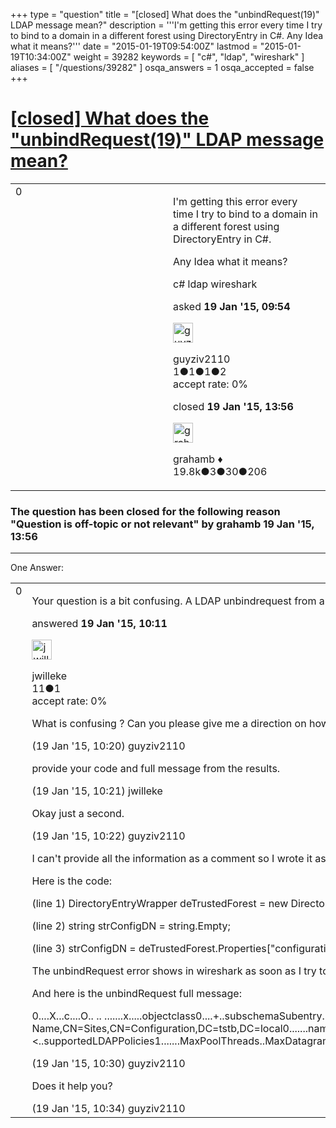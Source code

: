 +++
type = "question"
title = "[closed] What does the &quot;unbindRequest(19)&quot; LDAP message mean?"
description = '''I&#x27;m getting this error every time I try to bind to a domain in a different forest using DirectoryEntry in C#. Any Idea what it means?'''
date = "2015-01-19T09:54:00Z"
lastmod = "2015-01-19T10:34:00Z"
weight = 39282
keywords = [ "c#", "ldap", "wireshark" ]
aliases = [ "/questions/39282" ]
osqa_answers = 1
osqa_accepted = false
+++

<div class="headNormal">

# [\[closed\] What does the "unbindRequest(19)" LDAP message mean?](/questions/39282/what-does-the-unbindrequest19-ldap-message-mean)

</div>

<div id="main-body">

<div id="askform">

<table id="question-table" style="width:100%;"><colgroup><col style="width: 50%" /><col style="width: 50%" /></colgroup><tbody><tr class="odd"><td style="width: 30px; vertical-align: top"><div class="vote-buttons"><span id="post-39282-upvote" class="ajax-command post-vote up" rel="nofollow" title="I like this post (click again to cancel)"> </span><div id="post-39282-score" class="post-score" title="current number of votes">0</div><span id="post-39282-downvote" class="ajax-command post-vote down" rel="nofollow" title="I dont like this post (click again to cancel)"> </span> <span id="favorite-mark" class="ajax-command favorite-mark" rel="nofollow" title="mark/unmark this question as favorite (click again to cancel)"> </span><div id="favorite-count" class="favorite-count"></div></div></td><td><div id="item-right"><div class="question-body"><p>I'm getting this error every time I try to bind to a domain in a different forest using DirectoryEntry in C#.</p><p>Any Idea what it means?</p></div><div id="question-tags" class="tags-container tags"><span class="post-tag tag-link-c#" rel="tag" title="see questions tagged &#39;c#&#39;">c#</span> <span class="post-tag tag-link-ldap" rel="tag" title="see questions tagged &#39;ldap&#39;">ldap</span> <span class="post-tag tag-link-wireshark" rel="tag" title="see questions tagged &#39;wireshark&#39;">wireshark</span></div><div id="question-controls" class="post-controls"></div><div class="post-update-info-container"><div class="post-update-info post-update-info-user"><p>asked <strong>19 Jan '15, 09:54</strong></p><img src="https://secure.gravatar.com/avatar/ca880190dda0a33ee736cf349ff6c4ee?s=32&amp;d=identicon&amp;r=g" class="gravatar" width="32" height="32" alt="guyziv2110&#39;s gravatar image" /><p><span>guyziv2110</span><br />
<span class="score" title="1 reputation points">1</span><span title="1 badges"><span class="badge1">●</span><span class="badgecount">1</span></span><span title="1 badges"><span class="silver">●</span><span class="badgecount">1</span></span><span title="2 badges"><span class="bronze">●</span><span class="badgecount">2</span></span><br />
<span class="accept_rate" title="Rate of the user&#39;s accepted answers">accept rate:</span> <span title="guyziv2110 has no accepted answers">0%</span></p></div><div class="post-update-info post-update-info-edited"><p><span> closed <strong>19 Jan '15, 13:56</strong> </span></p><img src="https://secure.gravatar.com/avatar/d2a7e24ca66604c749c7c88c1da8ff78?s=32&amp;d=identicon&amp;r=g" class="gravatar" width="32" height="32" alt="grahamb&#39;s gravatar image" /><p><span>grahamb ♦</span><br />
<span class="score" title="19834 reputation points"><span>19.8k</span></span><span title="3 badges"><span class="badge1">●</span><span class="badgecount">3</span></span><span title="30 badges"><span class="silver">●</span><span class="badgecount">30</span></span><span title="206 badges"><span class="bronze">●</span><span class="badgecount">206</span></span></p></div></div><div id="comments-container-39282" class="comments-container"></div><div id="comment-tools-39282" class="comment-tools"></div><div class="clear"></div><div id="comment-39282-form-container" class="comment-form-container"></div><div class="clear"></div></div></td></tr></tbody></table>

<div class="question-status" style="margin-bottom:15px">

### The question has been closed for the following reason "Question is off-topic or not relevant" by grahamb 19 Jan '15, 13:56

</div>

------------------------------------------------------------------------

<div class="tabBar">

<span id="sort-top"></span>

<div class="headQuestions">

One Answer:

</div>

</div>

<span id="39284"></span>

<div id="answer-container-39284" class="answer">

<table style="width:100%;"><colgroup><col style="width: 50%" /><col style="width: 50%" /></colgroup><tbody><tr class="odd"><td style="width: 30px; vertical-align: top"><div class="vote-buttons"><span id="post-39284-upvote" class="ajax-command post-vote up" rel="nofollow" title="I like this post (click again to cancel)"> </span><div id="post-39284-score" class="post-score" title="current number of votes">0</div><span id="post-39284-downvote" class="ajax-command post-vote down" rel="nofollow" title="I dont like this post (click again to cancel)"> </span></div></td><td><div class="item-right"><div class="answer-body"><p>Your question is a bit confusing. A LDAP unbindrequest from a bind request. LDAP Result code 19 is <a href="http://ldapwiki.com/wiki/LDAP_CONSTRAINT_VIOLATION">LDAP_CONSTRAINT_VIOLATION</a> , which could be caused by a couple of conditions.</p></div><div class="answer-controls post-controls"></div><div class="post-update-info-container"><div class="post-update-info post-update-info-user"><p>answered <strong>19 Jan '15, 10:11</strong></p><img src="https://secure.gravatar.com/avatar/aaec5375025024900e9118885097d713?s=32&amp;d=identicon&amp;r=g" class="gravatar" width="32" height="32" alt="jwilleke&#39;s gravatar image" /><p><span>jwilleke</span><br />
<span class="score" title="11 reputation points">11</span><span title="1 badges"><span class="bronze">●</span><span class="badgecount">1</span></span><br />
<span class="accept_rate" title="Rate of the user&#39;s accepted answers">accept rate:</span> <span title="jwilleke has no accepted answers">0%</span></p></div></div><div id="comments-container-39284" class="comments-container"><span id="39285"></span><div id="comment-39285" class="comment"><div id="post-39285-score" class="comment-score"></div><div class="comment-text"><p>What is confusing ? Can you please give me a direction on how to troubleshoot the issue?</p></div><div id="comment-39285-info" class="comment-info"><span class="comment-age">(19 Jan '15, 10:20)</span> <span class="comment-user userinfo">guyziv2110</span></div></div><span id="39286"></span><div id="comment-39286" class="comment"><div id="post-39286-score" class="comment-score"></div><div class="comment-text"><p>provide your code and full message from the results.</p></div><div id="comment-39286-info" class="comment-info"><span class="comment-age">(19 Jan '15, 10:21)</span> <span class="comment-user userinfo">jwilleke</span></div></div><span id="39287"></span><div id="comment-39287" class="comment"><div id="post-39287-score" class="comment-score"></div><div class="comment-text"><p>Okay just a second.</p></div><div id="comment-39287-info" class="comment-info"><span class="comment-age">(19 Jan '15, 10:22)</span> <span class="comment-user userinfo">guyziv2110</span></div></div><span id="39288"></span><div id="comment-39288" class="comment"><div id="post-39288-score" class="comment-score"></div><div class="comment-text"><p>I can't provide all the information as a comment so I wrote it as an answer.</p><p>Here is the code:</p><p>(line 1) DirectoryEntryWrapper deTrustedForest = new DirectoryEntryWrapper("LDAP://fullForestDnsName/RootDSE");</p><p>(line 2) string strConfigDN = string.Empty;</p><p>(line 3) strConfigDN = deTrustedForest.Properties["configurationNamingContext"].Value.ToString();</p><p>The unbindRequest error shows in wireshark as soon as I try to access the property "configurationNamingContext" of deTrustedForest (line 3).</p><p>And here is the unbindRequest full message:</p><p>0....X...c....O.. .. .......x.....objectclass0....+..subschemaSubentry. dsServiceName..namingContexts..defaultNamingContext..schemaNamingContext..configurationNamingContext..rootDomainNamingContext..supportedControl..supportedLDAPVersion..supportedLDAPPolicies..supportedSASLMechanisms..dnsHostName..ldapServiceName. serverName..supportedCapabilities0........d.......0.....0....S..subschemaSubentry1....:.8CN=Aggregate,CN=Schema,CN=Configuration,DC=tstb,DC=local0...... dsServiceName1....n.lCN=NTDS Settings,CN=SERVERXX,CN=Servers,CN=Default-First-Site-Name,CN=Sites,CN=Configuration,DC=tstb,DC=local0.......namingContexts1.......DC=tstb,DC=local.!CN=Configuration,DC=tstb,DC=local.+CN=Schema,CN=Configuration,DC=tstb,DC=local."DC=DomainDnsZones,DC=tstb,DC=local."DC=ForestDnsZones,DC=tstb,DC=local0.......defaultNamingContext1.......DC=tstb,DC=local0....H..schemaNamingContext1....-.+CN=Schema,CN=Configuration,DC=tstb,DC=local0....E..configurationNamingContext1....#.!CN=Configuration,DC=tstb,DC=local0....1..rootDomainNamingContext1.......DC=tstb,DC=local0.......supportedControl1.......1.2.840.113556.1.4.319..1.2.840.113556.1.4.801..1.2.840.113556.1.4.473..1.2.840.113556.1.4.528..1.2.840.113556.1.4.417..1.2.840.113556.1.4.619..1.2.840.113556.1.4.841..1.2.840.113556.1.4.529..1.2.840.113556.1.4.805..1.2.840.113556.1.4.521..1.2.840.113556.1.4.970..1.2.840.113556.1.4.1338..1.2.840.113556.1.4.474..1.2.840.113556.1.4.1339..1.2.840.113556.1.4.1340..1.2.840.113556.1.4.1413..2.16.840.1.113730.3.4.9..2.16.840.1.113730.3.4.10..1.2.840.113556.1.4.1504..1.2.840.113556.1.4.1852..1.2.840.113556.1.4.802..1.2.840.113556.1.4.1907..1.2.840.113556.1.4.1948..1.2.840.113556.1.4.1974..1.2.840.113556.1.4.1341..1.2.840.113556.1.4.2026..1.2.840.113556.1.4.2064..1.2.840.113556.1.4.2065..1.2.840.113556.1.4.20660...."..supportedLDAPVersion1.......3..20....&lt;..supportedLDAPPolicies1.......MaxPoolThreads..MaxDatagramRecv..MaxReceiveBuffer..InitRecvTimeout..MaxConnections..MaxConnIdleTime..MaxPageSize..MaxQueryDuration..MaxTempTableSize..MaxResultSetSize. MinResultSets..MaxResultSetsPerConn..MaxNotificationPerConn..MaxValRange..ThreadMemoryLimit..SystemMemoryLimitPercent0....I..supportedSASLMechanisms1....*..GSSAPI. GSS-SPNEGO..EXTERNAL. DIGEST-MD50....'..dnsHostName1.......serverxx.tstb.local0....7..ldapServiceName1.... ..tstb.local:<span class="__cf_email__" data-cfemail="82f1e7f0f4e7f0fafaa6c2d6d1d6c0accecdc1c3ceb2acacacacedac">[email protected]</span> serverName1....].[CN=SERVERXX,CN=Servers,CN=Default-First-Site-Name,CN=Sites,CN=Configuration,DC=tstb,DC=local0.......supportedCapabilities1....|..1.2.840.113556.1.4.800..1.2.840.113556.1.4.1670..1.2.840.113556.1.4.1791..1.2.840.113556.1.4.1935..1.2.840.113556.1.4.20800........e..... ......0........B.</p></div><div id="comment-39288-info" class="comment-info"><span class="comment-age">(19 Jan '15, 10:30)</span> <span class="comment-user userinfo">guyziv2110</span></div></div><span id="39289"></span><div id="comment-39289" class="comment"><div id="post-39289-score" class="comment-score"></div><div class="comment-text"><p>Does it help you?</p></div><div id="comment-39289-info" class="comment-info"><span class="comment-age">(19 Jan '15, 10:34)</span> <span class="comment-user userinfo">guyziv2110</span></div></div></div><div id="comment-tools-39284" class="comment-tools"></div><div class="clear"></div><div id="comment-39284-form-container" class="comment-form-container"></div><div class="clear"></div></div></td></tr></tbody></table>

</div>

<div class="paginator-container-left">

</div>

</div>

</div>

